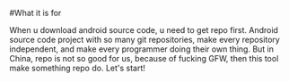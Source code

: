 #What it is for

When u download android source code, u need to get repo first. Android source code project with so many git repositories, make every repository independent, and make every programmer doing their own thing. But in China, repo is not so good for us, because of fucking GFW, then this tool make something repo do. Let's start!